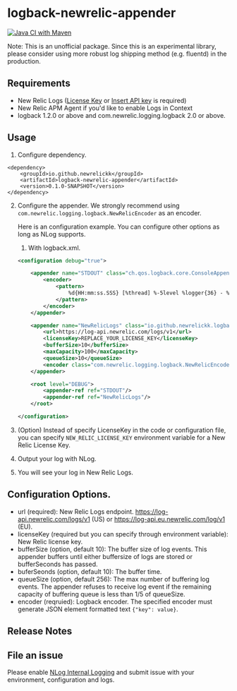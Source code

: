 # logback-newrelic-appender

[![Java CI with Maven](https://github.com/newrelickk/logback-newrelic-appender/actions/workflows/maven.yml/badge.svg)](https://github.com/newrelickk/logback-newrelic-appender/actions/workflows/maven.yml)

Note: This is an unofficial package. Since this is an experimental library, please consider using more robust log shipping method (e.g. fluentd) in the production.

## Requirements

- New Relic Logs ([License Key](https://docs.newrelic.com/docs/accounts/install-new-relic/account-setup/license-key) or [Insert API key](https://docs.newrelic.com/docs/apis/get-started/intro-apis/types-new-relic-api-keys#event-insert-key) is required)
- New Relic APM Agent if you'd like to enable Logs in Context
- logback 1.2.0 or above and com.newrelic.logging.logback 2.0 or above.

## Usage

1. Configure dependency.

```
<dependency>
    <groupId>io.github.newrelickk</groupId>
    <artifactId>logback-newrelic-appender</artifactId>
    <version>0.1.0-SNAPSHOT</version>
</dependency>
```

2. Configure the appender. We strongly recommend using `com.newrelic.logging.logback.NewRelicEncoder` as an encoder.

   Here is an configuration example. You can configure other options as long as NLog supports.
   
    1. With logback.xml.

    ```xml
    <configuration debug="true">

        <appender name="STDOUT" class="ch.qos.logback.core.ConsoleAppender">
            <encoder>
                <pattern>
                    %d{HH:mm:ss.SSS} [%thread] %-5level %logger{36} - %msg%n
                </pattern>
            </encoder>
        </appender>

        <appender name="NewRelicLogs" class="io.github.newrelickk.logback.NewRelicLogsAppender">
            <url>https://log-api.newrelic.com/logs/v1</url>
            <licenseKey>REPLACE_YOUR_LICENSE_KEY</licenseKey>
            <bufferSize>10</bufferSize>
            <maxCapacity>100</maxCapacity>
            <queueSize>10</queueSize>
            <encoder class="com.newrelic.logging.logback.NewRelicEncoder"/>
        </appender>

        <root level="DEBUG">
            <appender-ref ref="STDOUT"/>
            <appender-ref ref="NewRelicLogs"/>
        </root>

    </configuration>
    ```
  
3. (Option) Instead of specify LicenseKey in the code or configuration file, you can specify `NEW_RELIC_LICENSE_KEY` environment variable for a New Relic License Key.
  
4. Output your log with NLog.

5. You will see your log in New Relic Logs.

## Configuration Options.

- url (required): New Relic Logs endpoint. https://log-api.newrelic.com/logs/v1 (US) or https://log-api.eu.newrelic.com/log/v1 (EU).
- licenseKey (required but you can specify through environment variable): New Relic license key.
- bufferSize (option, default 10): The buffer size of log events. This appender buffers until either buffersize of logs are stored or bufferSeconds has passed.
- buferSeonds (option, default 10): The buffer time. 
- queueSize (option, default 256): The max number of buffering log events. The appender refuses to receive log event if the remaining capacity of buffering queue is less than 1/5 of queueSize.
- encoder (reqruied): Logback encoder. The specified encoder must generate JSON element formatted text `{"key": value}`.

## Release Notes

## File an issue

Please enable [NLog Internal Logging](https://github.com/NLog/NLog/wiki/Internal-Logging) and submit issue with your environment, configuration and logs.